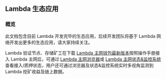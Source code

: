 ## Lambda 生态应用 

### 概览 

此文档包含目前 Lambda 开发完毕的生态应用，后续开发团队将基于 Lambda 网络开发出更多的生态应用，请大家持续关注。 

Lambda 验证节点、存储矿工在下载 [Lambda 主网钱包最新版本](version/WalletStable.md)按照操作手册接入 Lambda 主网后，可通过 [Lambda 主网浏览器](http://explorer.lambda.im/#/)或 [Lambda 主网状态&监控系统](http://stats.lambdastorage.com/d/xoBmUn6LWzxxx/mainnet-en?orgId=1&lang=en&netType=main)查看接入/质押状态，用户还可通过浏览器及状态&监控系统实时多视角监测到 Lambda 挖矿收益及链上数据。 
